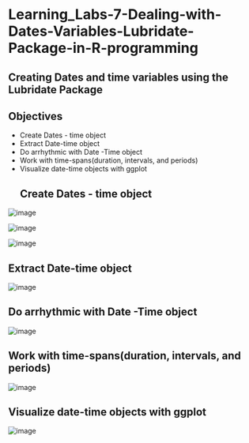 # Learning_Labs-7-Dealing-with-Dates-Variables-Lubridate-Package-in-R-programming
## Creating Dates and time variables using the Lubridate Package

## Objectives
- Create Dates - time object
- Extract Date-time object
- Do arrhythmic with Date -Time object
- Work with time-spans(duration, intervals, and periods)
- Visualize date-time objects with ggplot
  ## Create Dates - time object
![image](https://github.com/LangatErick/Learning_Labs-1-Dealing-with-Dates-Variables-Lubridate-Package-in-R-programming/assets/124883947/9ae6c956-a471-41b3-842d-b5fd7db3d354)

![image](https://github.com/LangatErick/Learning_Labs-1-Dealing-with-Dates-Variables-Lubridate-Package-in-R-programming/assets/124883947/8f0032ee-9725-434b-b185-4663d5cebd33)

![image](https://github.com/LangatErick/Learning_Labs-1-Dealing-with-Dates-Variables-Lubridate-Package-in-R-programming/assets/124883947/39989120-dcf4-4355-9246-26880cf54a84)

## Extract Date-time object
![image](https://github.com/LangatErick/Learning_Labs-1-Dealing-with-Dates-Variables-Lubridate-Package-in-R-programming/assets/124883947/8cb73b2c-d42e-460e-948d-71052d94eb19)

## Do arrhythmic with Date -Time object
![image](https://github.com/LangatErick/Learning_Labs-1-Dealing-with-Dates-Variables-Lubridate-Package-in-R-programming/assets/124883947/e717dcf2-6169-465f-bda2-4514d91f9c47)

## Work with time-spans(duration, intervals, and periods)
![image](https://github.com/LangatErick/Learning_Labs-1-Dealing-with-Dates-Variables-Lubridate-Package-in-R-programming/assets/124883947/44537bf0-1939-4539-ae51-d8cd56a0e577)

## Visualize date-time objects with ggplot
![image](https://github.com/LangatErick/Learning_Labs-1-Dealing-with-Dates-Variables-Lubridate-Package-in-R-programming/assets/124883947/c9022445-bcba-4851-a43f-81f6e9cf23cd)
